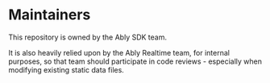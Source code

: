 # Maintainers

This repository is owned by the Ably SDK team.

It is also heavily relied upon by the Ably Realtime team, for internal purposes, so that team should participate
in code reviews - especially when modifying existing static data files.
